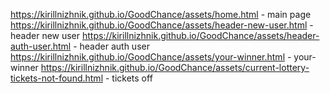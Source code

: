 https://kirillnizhnik.github.io/GoodChance/assets/home.html - main page
https://kirillnizhnik.github.io/GoodChance/assets/header-new-user.html - header new user
https://kirillnizhnik.github.io/GoodChance/assets/header-auth-user.html - header auth user
https://kirillnizhnik.github.io/GoodChance/assets/your-winner.html - your-winner
https://kirillnizhnik.github.io/GoodChance/assets/current-lottery-tickets-not-found.html - tickets off
